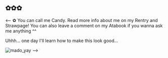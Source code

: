 ## ✿✿✿

<--
✿ You can call me Candy. Read more info about me on my Rentry and Strawpage! You can also leave a comment on my Atabook if you wanna ask me anything ^^

Uhhh... one day I'll learn how to make this look good...

![mado_yay](https://github.com/user-attachments/assets/26eaa8e6-8241-4b76-8324-5c09808b3642)
-->
